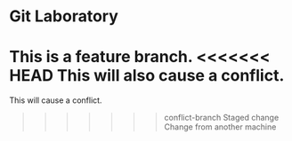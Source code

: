 # Git Laboratory
This is a feature branch.
<<<<<<< HEAD
This will also cause a conflict.
=======
This will cause a conflict.
>>>>>>> conflict-branch
Staged change
Change from another machine
